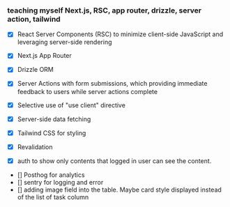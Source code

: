 ### teaching myself Next.js, RSC, app router, drizzle, server action, tailwind

- [x] React Server Components (RSC) to minimize client-side JavaScript and leveraging server-side rendering
- [x] Next.js App Router
- [x] Drizzle ORM
- [x] Server Actions with form submissions, which providing immediate feedback to users while server actions complete
- [x] Selective use of "use client" directive
- [x] Server-side data fetching
- [x] Tailwind CSS for styling
- [x] Revalidation

- [x] auth to show only contents that logged in user can see the content.
- [] Posthog for analytics
- [] sentry for logging and error
- [] adding image field into the table. Maybe card style displayed instead of the list of task column
